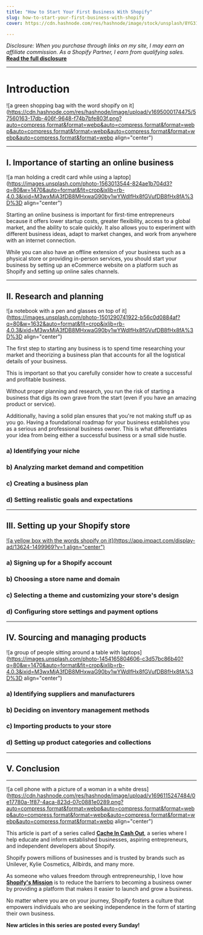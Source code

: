 ```yaml
---
title: "How to Start Your First Business With Shopify"
slug: how-to-start-your-first-business-with-shopify
cover: https://cdn.hashnode.com/res/hashnode/image/stock/unsplash/8YG31Xn4dSw/upload/c1770827de1b20b56b879438ece0b6ce.jpeg

---
```


*Disclosure: When you purchase through links on my site, I may earn an affiliate commission. As a Shopify Partner, I earn from qualifying sales.* [**Read the full disclosure**](https://scrappedscript.com/disclaimers)

---

# Introduction

![a green shopping bag with the word shopify on it](https://cdn.hashnode.com/res/hashnode/image/upload/v1695000174475/57560163-17db-406f-9648-f74b7bfe803f.png?auto=compress,format&format=webp&auto=compress,format&format=webp&auto=compress,format&format=webp&auto=compress,format&format=webp&auto=compress,format&format=webp align="center")

---

## I. Importance of starting an online business

![a man holding a credit card while using a laptop](https://images.unsplash.com/photo-1563013544-824ae1b704d3?q=80&w=1470&auto=format&fit=crop&ixlib=rb-4.0.3&ixid=M3wxMjA3fDB8MHxwaG90by1wYWdlfHx8fGVufDB8fHx8fA%3D%3D align="center")

Starting an online business is important for first-time entrepreneurs because it offers lower startup costs, greater flexibility, access to a global market, and the ability to scale quickly. It also allows you to experiment with different business ideas, adapt to market changes, and work from anywhere with an internet connection.

While you can also have an offline extension of your business such as a physical store or providing in-person services, you should start your business by setting up an eCommerce website on a platform such as Shopify and setting up online sales channels.

---

## II. Research and planning

![a notebook with a pen and glasses on top of it](https://images.unsplash.com/photo-1501290741922-b56c0d0884af?q=80&w=1632&auto=format&fit=crop&ixlib=rb-4.0.3&ixid=M3wxMjA3fDB8MHxwaG90by1wYWdlfHx8fGVufDB8fHx8fA%3D%3D align="center")

The first step to starting any business is to spend time researching your market and theorizing a business plan that accounts for all the logistical details of your business.

This is important so that you carefully consider how to create a successful and profitable business.

Without proper planning and research, you run the risk of starting a business that digs its own grave from the start (even if you have an amazing product or service).

Additionally, having a solid plan ensures that you're not making stuff up as you go. Having a foundational roadmap for your business establishes you as a serious and professional business owner. This is what differentiates your idea from being either a successful business or a small side hustle.

### a) Identifying your niche

### b) Analyzing market demand and competition

### c) Creating a business plan

### d) Setting realistic goals and expectations

---

## III. Setting up your Shopify store

[![a yellow box with the words shopify on it](https://app.impact.com/display-ad/13624-1499969?v=1 align="center")](https://shopify.pxf.io/c/4786087/1499969/13624)

### a) Signing up for a Shopify account

### b) Choosing a store name and domain

### c) Selecting a theme and customizing your store's design

### d) Configuring store settings and payment options

---

## IV. Sourcing and managing products

![a group of people sitting around a table with laptops](https://images.unsplash.com/photo-1454165804606-c3d57bc86b40?q=80&w=1470&auto=format&fit=crop&ixlib=rb-4.0.3&ixid=M3wxMjA3fDB8MHxwaG90by1wYWdlfHx8fGVufDB8fHx8fA%3D%3D align="center")

### a) Identifying suppliers and manufacturers

### b) Deciding on inventory management methods

### c) Importing products to your store

### d) Setting up product categories and collections

---

## V. Conclusion

---

![a cell phone with a picture of a woman in a white dress](https://cdn.hashnode.com/res/hashnode/image/upload/v1696115247484/0e17780a-1f87-4aca-823d-07c0881e0289.png?auto=compress,format&format=webp&auto=compress,format&format=webp&auto=compress,format&format=webp&auto=compress,format&format=webp&auto=compress,format&format=webp align="center")

This article is part of a series called [**Cache In Cash Out**](https://scrappedscript.com/series/cache-in-cash-out), a series where I help educate and inform established businesses, aspiring entrepreneurs, and independent developers about Shopify.

Shopify powers millions of businesses and is trusted by brands such as Unilever, Kylie Cosmetics, Allbirds, and many more.

As someone who values freedom through entrepreneurship, I love how [**Shopify's Mission**](http://shopify.pxf.io/5g1zrD) is to reduce the barriers to becoming a business owner by providing a platform that makes it easier to launch and grow a business.

No matter where you are on your journey, Shopify fosters a culture that empowers individuals who are seeking independence in the form of starting their own business.

**New articles in this series are posted every Sunday!**